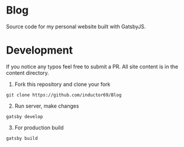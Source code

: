 # Blog

Source code for my personal website built with GatsbyJS.

# Development

If you notice any typos feel free to submit a PR. All site content is in the content directory.

1. Fork this repository and clone your fork

``git clone https://github.com/inductor69/Blog``

2. Run server, make changes

``gatsby develop``

3. For production build

``gatsby build``

